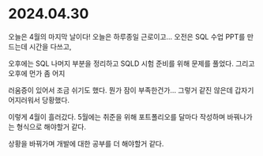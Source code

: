 # 2024.04.30

오늘은 4월의 마지막 날이다! 오늘은 하루종일 근로이고... 오전은 SQL 수업 PPT를 만드는데 시간을 다쓰고,&#x20;

오후에는 SQL 나머지 부분을 정리하고 SQLD 시험 준비를 위해 문제를 풀었다. 그리고 오후에 먼가 좀 어지

러움증이 있어서 조금 쉬기도 했다. 뭔가 잠이 부족한건가... 그렇거 같진 않은데 갑자기 어지러워서 당황했다.&#x20;

이렇게 4월이 흘러갔다. 5월에는 취준을 위해 포트폴리오를 달마다 작성하며 바꿔나가는 형식으로 해야할거 같다.

상황을 바꿔가며 개발에 대한 공부를 더 해야할거 같다.
